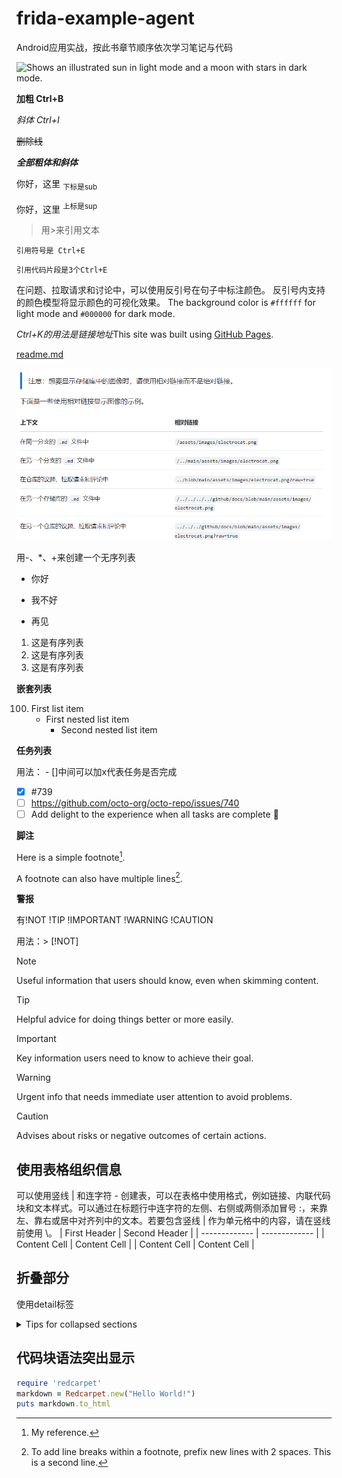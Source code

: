 # frida-example-agent
Android应用实战，按此书章节顺序依次学习笔记与代码

<picture>
  <source media="(prefers-color-scheme: dark)" srcset="https://user-images.githubusercontent.com/25423296/163456776-7f95b81a-f1ed-45f7-b7ab-8fa810d529fa.png">
  <source media="(prefers-color-scheme: light)" srcset="https://user-images.githubusercontent.com/25423296/163456779-a8556205-d0a5-45e2-ac17-42d089e3c3f8.png">
  <img alt="Shows an illustrated sun in light mode and a moon with stars in dark mode." src="https://user-images.githubusercontent.com/25423296/163456779-a8556205-d0a5-45e2-ac17-42d089e3c3f8.png">
</picture>

**加粗 Ctrl+B**

_斜体 Ctrl+I_

~~删除线~~

***全部粗体和斜体***


你好，这里 <sub>下标是sub</sub>

你好，这里 <sup>上标是sup</sup>

>用>来引用文本

`引用符号是 Ctrl+E`

```
引用代码片段是3个Ctrl+E
```

在问题、拉取请求和讨论中，可以使用反引号在句子中标注颜色。 反引号内支持的颜色模型将显示颜色的可视化效果。
The background color is `#ffffff` for light mode and `#000000` for dark mode.

*Ctrl+K的用法是链接地址*This site was built using [GitHub Pages](https://pages.github.com/).

[readme.md](/README.md)

![Screenshot of a comment on a GitHub issue showing an image, added in the Markdown, of an Octocat smiling and raising a tentacle.](/image.png)

用-、*、+来创建一个无序列表

- 你好
* 我不好
+ 再见
1. 这是有序列表
2. 这是有序列表
3. 这是有序列表

**嵌套列表**

100. First list item
       - First nested list item
           - Second nested list item


**任务列表**

用法： - []中间可以加x代表任务是否完成
- [x] #739
- [ ] https://github.com/octo-org/octo-repo/issues/740
- [ ] Add delight to the experience when all tasks are complete :tada:

**脚注**

Here is a simple footnote[^1].

A footnote can also have multiple lines[^2].

[^1]: My reference.
[^2]: To add line breaks within a footnote, prefix new lines with 2 spaces.
  This is a second line.

**警报**

有!NOT !TIP !IMPORTANT !WARNING !CAUTION

用法：> [!NOT]

> [!NOTE]
> Useful information that users should know, even when skimming content.

> [!TIP]
> Helpful advice for doing things better or more easily.

> [!IMPORTANT]
> Key information users need to know to achieve their goal.

> [!WARNING]
> Urgent info that needs immediate user attention to avoid problems.

> [!CAUTION]
> Advises about risks or negative outcomes of certain actions.

<!-- This content will not appear in the rendered Markdown -->

## 使用表格组织信息
可以使用竖线 | 和连字符 - 创建表，可以在表格中使用格式，例如链接、内联代码块和文本样式。可以通过在标题行中连字符的左侧、右侧或两侧添加冒号 :，来靠左、靠右或居中对齐列中的文本。若要包含竖线 | 作为单元格中的内容，请在竖线前使用 \。
| First Header  | Second Header |
| ------------- | ------------- |
| Content Cell  | Content Cell  |
| Content Cell  | Content Cell  |

## 折叠部分
使用detail标签
<details>

<summary>Tips for collapsed sections</summary>

### You can add a header

You can add text within a collapsed section. 

You can add an image or a code block, too.

```ruby
   puts "Hello World"
```

</details>

## 代码块语法突出显示
```ruby
require 'redcarpet'
markdown = Redcarpet.new("Hello World!")
puts markdown.to_html
```
